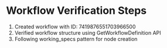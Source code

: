 # Workflow Verification Steps
1. Created workflow with ID: 7419876551703966500
2. Verified workflow structure using GetWorkflowDefinition API
3. Following working_specs pattern for node creation
